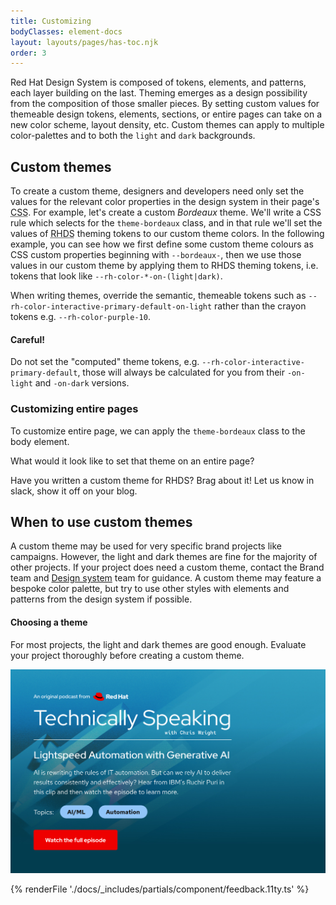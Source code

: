 ```yaml
---
title: Customizing
bodyClasses: element-docs
layout: layouts/pages/has-toc.njk
order: 3
---
```

<link rel="stylesheet"
      data-helmet
      href="../color-palettes.css">

<script type="module" data-helmet>
  import '@uxdot/elements/uxdot-pattern.js';
  import '@rhds/elements/lib/elements/rh-context-demo/rh-context-demo.js';
  import '@rhds/elements/rh-accordion/rh-accordion.js';
  import '@rhds/elements/rh-audio-player/rh-audio-player.js';
  import '@rhds/elements/rh-blockquote/rh-blockquote.js';
  import '@rhds/elements/rh-button/rh-button.js';
  import '@rhds/elements/rh-card/rh-card.js';
  import '@rhds/elements/rh-cta/rh-cta.js';
  import '@rhds/elements/rh-pagination/rh-pagination.js';
  import '@rhds/elements/rh-switch/rh-switch.js';
  import '@rhds/elements/rh-tabs/rh-tabs.js';
  import '@rhds/elements/rh-tag/rh-tag.js';
  import '@rhds/elements/rh-tile/rh-tile.js';
  document.getElementById('bordeaux-page-switch').addEventListener('change', function() {
    document.documentElement.classList.toggle('theme-bordeaux', this.checked);
  });
</script>

<style>
  .theme-bordeaux {
    --bordeaux-darkest: #19050a;
    --bordeaux-darker: #260710;
    --bordeaux-dark: #330915;
    --bordeaux-dark-alt: #290711;
    --bordeaux-brand-dark: #7f1734;
    --bordeaux-brand-light: #d52757;
    --bordeaux-light: #a55d71;
    --bordeaux-lighter: #d9b9c2;
    --bordeaux-lightest: #f2e8eb;
    --rh-color-surface-darkest: var(--bordeaux-darkest);
    --rh-color-surface-darker: var(--bordeaux-darker);
    --rh-color-surface-dark: var(--bordeaux-dark);
    --rh-color-surface-dark-alt: var(--bordeaux-dark-alt);
    --rh-color-surface-light: var(--bordeaux-light);
    --rh-color-surface-lighter: var(--bordeaux-lighter);
    --rh-color-surface-lightest: var(--bordeaux-lightest);
    --rh-color-border-interactive-on-dark: var(--bordeaux-lightest);
    --rh-color-border-interactive-on-light: var(--bordeaux-darkest);
    --rh-color-interactive-primary-default-on-dark: var(--bordeaux-lighter);
    --rh-color-interactive-primary-default-on-light: var(--bordeaux-darker);
    --rh-color-interactive-primary-hover-on-dark: var(--bordeaux-light);
    --rh-color-interactive-primary-hover-on-light: var(--bordeaux-dark);
    --rh-color-interactive-primary-focus-on-dark: var(--bordeaux-light);
    --rh-color-interactive-primary-focus-on-light: var(--bordeaux-dark);
    --rh-color-interactive-primary-active-on-dark: var(--bordeaux-light);
    --rh-color-interactive-primary-active-on-light: var(--bordeaux-dark);
    --rh-color-border-subtle-on-dark: var(--bordeaux-lighter);
    --rh-color-border-subtle-on-light: var(--bordeaux-darker);
    --rh-color-icon-primary-on-light: var(--bordeaux-brand-dark);
    --rh-color-icon-primary-on-dark: var(--bordeaux-brand-light);
  }
</style>

Red Hat Design System is composed of tokens, elements, and patterns, each layer
building on the last. Theming emerges as a design possibility from the
composition of those smaller pieces. By setting custom values for themeable
design tokens, elements, sections, or entire pages can take on a new color
scheme, layout density, etc. Custom themes can apply to multiple color-palettes
and to both the `light` and `dark` backgrounds.

## Custom themes

To create a custom theme, designers and developers need only set the values for 
the relevant color properties in the design system in their page's <abbr 
  title="Cascading style sheets">CSS</abbr>. For example, let's create a custom 
_Bordeaux_ theme. We'll write a CSS rule which selects for the `theme-bordeaux` 
class, and in that rule we'll set the values of <abbr title="red hat design 
  system">RHDS</abbr> theming tokens to our custom theme colors.
In the following example, you can see how we first define some custom theme 
colours as CSS custom properties beginning with `--bordeaux-`, then we use those 
values in our custom theme by applying them to RHDS theming tokens, i.e. tokens 
that look like `--rh-color-*-on-(light|dark)`.

<uxdot-pattern class="card-snippet-grid"
               full-height
               active-tab="css"
               src="./patterns/card-bordeaux.html">
</uxdot-pattern>

<rh-alert>When writing themes, override the semantic, themeable tokens such as
`--rh-color-interactive-primary-default-on-light` rather than the crayon tokens
e.g. `--rh-color-purple-10`.</rh-alert>

<rh-alert state="warning">
  <h4 slot="header">Careful!</h4>

Do not set the "computed" theme tokens, e.g.
`--rh-color-interactive-primary-default`, those will always be calculated for
you from their `-on-light` and `-on-dark` versions.

</rh-alert>

### Customizing entire pages

To customize entire page, we can apply the `theme-bordeaux` class to the body element.

<rh-card>
  <label for="bordeaux-page-switch">
    What would it look like to set that theme on an entire page?
  </label>
  <rh-switch id="bordeaux-page-switch"
             message-on="Bordeaux"
             message-off="Raleigh"></rh-switch>
</rh-card>

Have you written a custom theme for RHDS? Brag about it! Let us know in slack, show it off on your blog.

## When to use custom themes

A custom theme may be used for very specific brand projects like campaigns.
However, the light and dark themes are fine for the majority of other projects.
If your project does need a custom theme, contact the Brand team and [Design
system](https://github.com/RedHat-UX/red-hat-design-system/discussions) team for guidance. A custom theme may feature a bespoke color
palette, but try to use other styles with elements and patterns from the design
system if possible.

<rh-alert state="warning">
  <h4 slot="header">Choosing a theme</h4>
  <p>For most projects, the light and dark themes are good enough. Evaluate
    your project thoroughly before creating a custom theme.</p>
</rh-alert>

<uxdot-example>
  <img alt="Example of a hero that uses light blue tags against a background image",
       src="/assets/theming/custom-theme.png">
</uxdot-example>

{% renderFile './docs/_includes/partials/component/feedback.11ty.ts' %}

